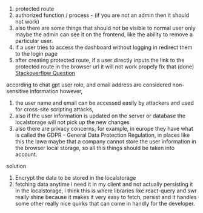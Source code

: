 1. protected route
2. authorized function / process - (if you are not an admin then it should not work)
3. also there are some things that should not be visible to normal user only maybe the admin can see it on the frontend, like the ability to remove a particular user. 
4. if a user tries to access the dashboard without logging in redirect them to the login page
5. after creating protected route, if a user directly inputs the link to the protected route in the browser url it will not work propely fix that (done)
[Stackoverflow Question](https://stackoverflow.com/questions/70713340/logged-in-user-redirects-to-login-page-when-entering-url-manually-react-js)

according to chat gpt user role, and email address are considered non-sensitive information however,
1. the user name and email can be accessed easily by attackers and used for cross-site scripting attacks, 
2. also if the user information is updated on the server or database the localstorage will not pick up the new changes
3. also there are privacy concerns, for example, in europe they have what is called the GDPR - General Data Protection Regulation, in places like this the lawa maybe that a company cannot store the user information in the browser local storage, so all this things should be taken into account.

solution
1. Encrypt the data to be stored in the localstorage
2. fetching data anytime i need it in my client and not actually persisting it in the localstorage, i think this is where libraries like react-query and swr really shine because it makes it very easy to fetch, persist and it handles some other really nice quirks that can come in handly for the developer.